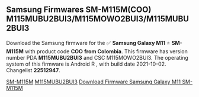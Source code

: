 <h2>Samsung Firmwares SM-M115M(COO) M115MUBU2BUI3/M115MOWO2BUI3/M115MUBU2BUI3</h2>
Download the Samsung firmware for the ✅ <strong>Samsung Galaxy M11 </strong> ⭐ <strong>SM-M115M</strong> with product code <strong>COO</strong> <strong> from Colombia</strong>. This firmware has version number PDA <strong>M115MUBU2BUI3</strong> and CSC M115MOWO2BUI3. The operating system of this firmware is Android R , with build date 2021-10-02. Changelist <strong>22512947</strong>.


[SM-M115M](https://samfirm.shop/samsung/model/SM-M115M)
[M115MUBU2BUI3](https://samfirm.shop/samsung/pda/M115MUBU2BUI3)
[Download Firmware Samsung Galaxy M11 SM-M115M](https://samfirm.shop/samsung/firmware/462373)
